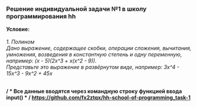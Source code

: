 <html>
<h3>Решение индивидуальной задачи №1 в школу программирования hh</h3>
<b>Условие:</b>
<i>
<br><br>
1. Полином
<br>
Дано выражение, содержащее скобки, операции сложения, вычитания, умножения, возведения в константную степень и одну переменную, например: (x - 5)(2x^3 + x(x^2 - 9)).
<br>
Представьте это выражение в развёрнутом виде, например: 3x^4 - 15x^3 - 9x^2 + 45x</i>
<br><br>
</p>
<b>/ * Все данные вводятся через командную строку функцией ввода input() * / <b>
<a href="https://github.com/fx2ztqx/hh-school-of-programming_task-1">https://github.com/fx2ztqx/hh-school-of-programming_task-1
</a>

</html>
